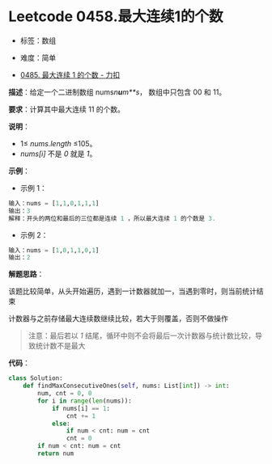 # Leetcode 0458.最大连续1的个数

- 标签：数组
- 难度：简单

- [0485. 最大连续 1 的个数 - 力扣](https://leetcode.cn/problems/max-consecutive-ones/)

**描述**：给定一个二进制数组 nums*n**u**m**s*， 数组中只包含 00 和 11。

**要求**：计算其中最大连续 11 的个数。

**说明**：

- 1≤ *nums.length* ≤105。
- *nums[i]* 不是 *0* 就是 *1*。

**示例**：

- 示例 1：

```python
输入：nums = [1,1,0,1,1,1]
输出：3
解释：开头的两位和最后的三位都是连续 1 ，所以最大连续 1 的个数是 3.
```

- 示例 2：

```python
输入：nums = [1,0,1,1,0,1]
输出：2
```

**解题思路**：

该题比较简单，从头开始遍历，遇到一计数器就加一，当遇到零时，则当前统计结束

计数器与之前存储最大连续数继续比较，若大于则覆盖，否则不做操作

> 注意：最后若以 *1* 结尾，循环中则不会将最后一次计数器与统计数比较，导致统计数不是最大

**代码**：

```python
class Solution:
    def findMaxConsecutiveOnes(self, nums: List[int]) -> int:
        num, cnt = 0, 0
        for i in range(len(nums)):
            if nums[i] == 1:
                cnt += 1
            else:
                if num < cnt: num = cnt
                cnt = 0
        if num < cnt: num = cnt
        return num        
```

